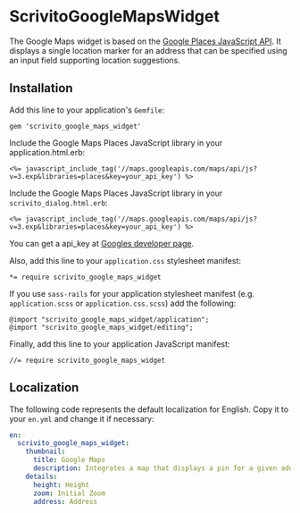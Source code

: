 # ScrivitoGoogleMapsWidget

The Google Maps widget is based on the
[Google Places JavaScript API](https://developers.google.com/maps/documentation/javascript/places).
It displays a single location marker for an address that can be specified using an input field supporting location suggestions.

## Installation

Add this line to your application's `Gemfile`:

    gem 'scrivito_google_maps_widget'

Include the Google Maps Places JavaScript library in your application.html.erb:

    <%= javascript_include_tag('//maps.googleapis.com/maps/api/js?v=3.exp&libraries=places&key=your_api_key') %>

Include the Google Maps Places JavaScript library in your `scrivito_dialog.html.erb`:

    <%= javascript_include_tag('//maps.googleapis.com/maps/api/js?v=3.exp&libraries=places&key=your_api_key') %>

You can get a api_key at [Googles developer page](https://developers.google.com/maps/documentation/javascript/get-api-key).

Also, add this line to your `application.css` stylesheet manifest:

    *= require scrivito_google_maps_widget

If you use `sass-rails` for your application stylesheet manifest (e.g. `application.scss` or `application.css.scss`) add the following:

    @import "scrivito_google_maps_widget/application";
    @import "scrivito_google_maps_widget/editing";

Finally, add this line to your application JavaScript manifest:

    //= require scrivito_google_maps_widget

## Localization

The following code represents the default localization for English. Copy it to your `en.yml` and change it if necessary:

```yaml
en:
  scrivito_google_maps_widget:
    thumbnail:
      title: Google Maps
      description: Integrates a map that displays a pin for a given address
    details:
      height: Height
      zoom: Initial Zoom
      address: Address
```
